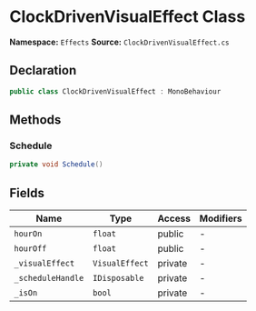 # ClockDrivenVisualEffect Class

**Namespace:** `Effects`
**Source:** `ClockDrivenVisualEffect.cs`

## Declaration

```csharp
public class ClockDrivenVisualEffect : MonoBehaviour
```

## Methods

### Schedule

```csharp
private void Schedule()
```

## Fields

| Name | Type | Access | Modifiers |
|------|------|--------|-----------|
| `hourOn` | `float` | public | - |
| `hourOff` | `float` | public | - |
| `_visualEffect` | `VisualEffect` | private | - |
| `_scheduleHandle` | `IDisposable` | private | - |
| `_isOn` | `bool` | private | - |

